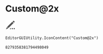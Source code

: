# Custom@2x
![](/img/Custom@2x.png)

``` CSharp
EditorGUIUtility.IconContent("Custom@2x")
```
```
8279358381794498049
```
